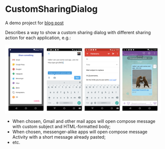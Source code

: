 # CustomSharingDialog
A demo project for [blog post](http://drew-ousenko.xyz/sharing-on-android-different-actions-for-applications/)

Describes a way to show a custom sharing dialog with different sharing action for each application, e.g.:

![](pics/combined.png)

- When chosen, Gmail and other mail apps will open compose message with custom subject and HTML-formatted body;
- When chosen, messenger-alike apps will open compose message Activity with a short message already pasted;
- etc.

